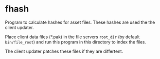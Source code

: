 # fhash

Program to calculate hashes for asset files. These hashes are used the the 
client updater.

Place client data files (*.pak) in the file servers `root_dir`  (by default
`bin/file_root`) and run this program in this directory to index the files.

The client updater patches these files if they are differtent.
